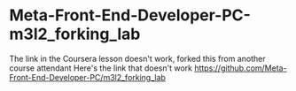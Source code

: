 # Meta-Front-End-Developer-PC-m3l2_forking_lab
The link in the Coursera lesson doesn't work, forked this from another course attendant
Here's the link that doesn't work https://github.com/Meta-Front-End-Developer-PC/m3l2_forking_lab

